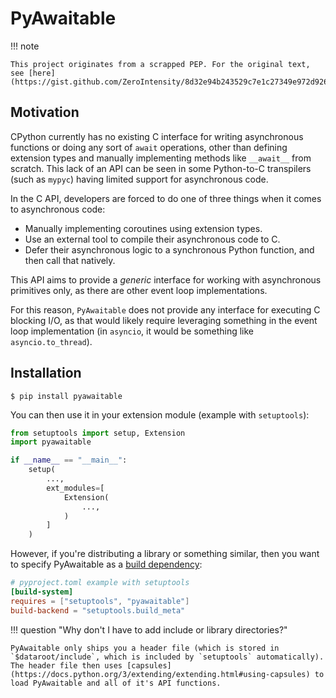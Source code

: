 # PyAwaitable

!!! note

    This project originates from a scrapped PEP. For the original text, see [here](https://gist.github.com/ZeroIntensity/8d32e94b243529c7e1c27349e972d926).

## Motivation

CPython currently has no existing C interface for writing asynchronous functions or doing any sort of ``await`` operations, other than defining extension types and manually implementing methods like ``__await__`` from scratch. This lack of an API can be seen in some Python-to-C transpilers (such as ``mypyc``) having limited support for asynchronous code.

In the C API, developers are forced to do one of three things when it comes to asynchronous code:

- Manually implementing coroutines using extension types.
- Use an external tool to compile their asynchronous code to C.
- Defer their asynchronous logic to a synchronous Python function, and then call that natively.

This API aims to provide a *generic* interface for working with asynchronous primitives only, as there are other event loop implementations.

For this reason, ``PyAwaitable`` does not provide any interface for executing C blocking I/O, as that would likely require leveraging something in the event loop implementation (in ``asyncio``, it would be something like ``asyncio.to_thread``).

## Installation

```console
$ pip install pyawaitable
```

You can then use it in your extension module (example with `setuptools`):

```py
from setuptools import setup, Extension
import pyawaitable

if __name__ == "__main__":
    setup(
        ...,
        ext_modules=[
            Extension(
                ...,
            )
        ]
    )
```

However, if you're distributing a library or something similar, then you want to specify PyAwaitable as a [build dependency](https://peps.python.org/pep-0517/#build-requirements):

```toml
# pyproject.toml example with setuptools
[build-system]
requires = ["setuptools", "pyawaitable"]
build-backend = "setuptools.build_meta"
```

!!! question "Why don't I have to add include or library directories?"

    PyAwaitable only ships you a header file (which is stored in `$dataroot/include`, which is included by `setuptools` automatically). The header file then uses [capsules](https://docs.python.org/3/extending/extending.html#using-capsules) to load PyAwaitable and all of it's API functions.

